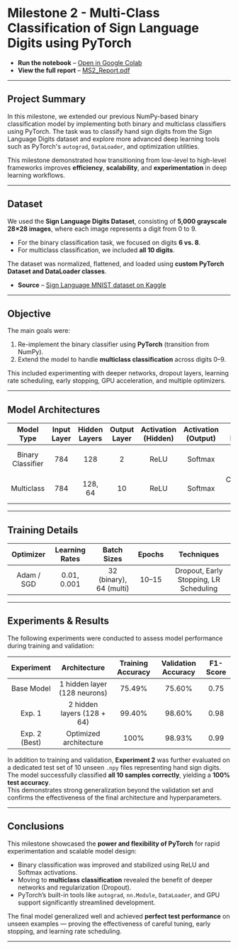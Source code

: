 # Milestone 2 - Multi-Class Classification of Sign Language Digits using PyTorch

- **Run the notebook** – [Open in Google Colab](https://colab.research.google.com/drive/1hpOeV_P6bLdP1T_GeFUPohMhuF9ZIEee)  
- **View the full report** – [MS2_Report.pdf](./MS2_Report.pdf)

---

## Project Summary
In this milestone, we extended our previous NumPy-based binary classification model by implementing both binary and multiclass classifiers using PyTorch. The task was to classify hand sign digits from the Sign Language Digits dataset and explore more advanced deep learning tools such as PyTorch's `autograd`, `DataLoader`, and optimization utilities.

This milestone demonstrated how transitioning from low-level to high-level frameworks improves **efficiency**, **scalability**, and **experimentation** in deep learning workflows.

---

## Dataset
We used the **Sign Language Digits Dataset**, consisting of **5,000 grayscale 28×28 images**, where each image represents a digit from 0 to 9.  
- For the binary classification task, we focused on digits **6 vs. 8**.  
- For multiclass classification, we included **all 10 digits**.

The dataset was normalized, flattened, and loaded using **custom PyTorch Dataset and DataLoader classes**.

- **Source** – [Sign Language MNIST dataset on Kaggle](https://www.kaggle.com/datasets/datamunge/sign-language-mnist)

---

## Objective
The main goals were:

1. Re-implement the binary classifier using **PyTorch** (transition from NumPy).
2. Extend the model to handle **multiclass classification** across digits 0–9.

This included experimenting with deeper networks, dropout layers, learning rate scheduling, early stopping, GPU acceleration, and multiple optimizers.

---

## Model Architectures

| Model Type        | Input Layer | Hidden Layers     | Output Layer | Activation (Hidden) | Activation (Output) | Loss Function             |
|:-----------------:|:-----------:|:-----------------:|:------------:|:-------------------:|:--------------------:|:--------------------------:|
| Binary Classifier | 784         | 128               | 2            | ReLU                | Softmax              | Binary Cross-Entropy       |
| Multiclass        | 784         | 128, 64           | 10           | ReLU                | Softmax              | Categorical Cross-Entropy  |

---

## Training Details

| Optimizer    | Learning Rates  | Batch Sizes     | Epochs    | Techniques                               |
|:------------:|:---------------:|:---------------:|:--------:|:----------------------------------------:|
| Adam / SGD   | 0.01, 0.001     | 32 (binary), 64 (multi) | 10–15    | Dropout, Early Stopping, LR Scheduling  |

---

## Experiments & Results

The following experiments were conducted to assess model performance during training and validation:

| **Experiment** | **Architecture**             | **Training Accuracy** | **Validation Accuracy** | **F1-Score** |
|:--------------:|:----------------------------:|:---------------------:|:-----------------------:|:------------:|
| Base Model     | 1 hidden layer (128 neurons) | 75.49%                | 75.60%                  | 0.75         |
| Exp. 1         | 2 hidden layers (128 + 64)   | 99.40%                | 98.60%                  | 0.98         |
| Exp. 2 (Best)  | Optimized architecture       | 100%                  | 98.93%                  | 0.99         |

In addition to training and validation, **Experiment 2** was further evaluated on a dedicated test set of 10 unseen `.npy` files representing hand sign digits.  
The model successfully classified **all 10 samples correctly**, yielding a **100% test accuracy**.  
This demonstrates strong generalization beyond the validation set and confirms the effectiveness of the final architecture and hyperparameters.


---

## Conclusions

This milestone showcased the **power and flexibility of PyTorch** for rapid experimentation and scalable model design:
- Binary classification was improved and stabilized using ReLU and Softmax activations.
- Moving to **multiclass classification** revealed the benefit of deeper networks and regularization (Dropout).
- PyTorch’s built-in tools like `autograd`, `nn.Module`, `DataLoader`, and GPU support significantly streamlined development.

The final model generalized well and achieved **perfect test performance** on unseen examples — proving the effectiveness of careful tuning, early stopping, and learning rate scheduling.

---
